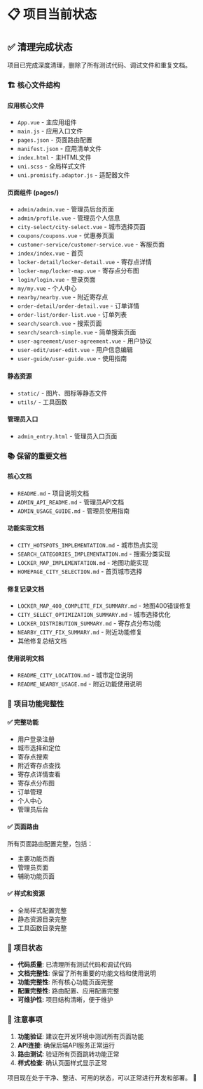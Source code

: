 # 📋 项目当前状态

## ✅ 清理完成状态

项目已完成深度清理，删除了所有测试代码、调试文件和重复文档。

### 🏗️ 核心文件结构

#### 应用核心文件
- `App.vue` - 主应用组件
- `main.js` - 应用入口文件
- `pages.json` - 页面路由配置
- `manifest.json` - 应用清单文件
- `index.html` - 主HTML文件
- `uni.scss` - 全局样式文件
- `uni.promisify.adaptor.js` - 适配器文件

#### 页面组件 (pages/)
- `admin/admin.vue` - 管理员后台页面
- `admin/profile.vue` - 管理员个人信息
- `city-select/city-select.vue` - 城市选择页面
- `coupons/coupons.vue` - 优惠券页面
- `customer-service/customer-service.vue` - 客服页面
- `index/index.vue` - 首页
- `locker-detail/locker-detail.vue` - 寄存点详情
- `locker-map/locker-map.vue` - 寄存点分布图
- `login/login.vue` - 登录页面
- `my/my.vue` - 个人中心
- `nearby/nearby.vue` - 附近寄存点
- `order-detail/order-detail.vue` - 订单详情
- `order-list/order-list.vue` - 订单列表
- `search/search.vue` - 搜索页面
- `search/search-simple.vue` - 简单搜索页面
- `user-agreement/user-agreement.vue` - 用户协议
- `user-edit/user-edit.vue` - 用户信息编辑
- `user-guide/user-guide.vue` - 使用指南

#### 静态资源
- `static/` - 图片、图标等静态文件
- `utils/` - 工具函数

#### 管理员入口
- `admin_entry.html` - 管理员入口页面

### 📚 保留的重要文档

#### 核心文档
- `README.md` - 项目说明文档
- `ADMIN_API_README.md` - 管理员API文档
- `ADMIN_USAGE_GUIDE.md` - 管理员使用指南

#### 功能实现文档
- `CITY_HOTSPOTS_IMPLEMENTATION.md` - 城市热点实现
- `SEARCH_CATEGORIES_IMPLEMENTATION.md` - 搜索分类实现
- `LOCKER_MAP_IMPLEMENTATION.md` - 地图功能实现
- `HOMEPAGE_CITY_SELECTION.md` - 首页城市选择

#### 修复记录文档
- `LOCKER_MAP_400_COMPLETE_FIX_SUMMARY.md` - 地图400错误修复
- `CITY_SELECT_OPTIMIZATION_SUMMARY.md` - 城市选择优化
- `LOCKER_DISTRIBUTION_SUMMARY.md` - 寄存点分布功能
- `NEARBY_CITY_FIX_SUMMARY.md` - 附近功能修复
- 其他修复总结文档

#### 使用说明文档
- `README_CITY_LOCATION.md` - 城市定位说明
- `README_NEARBY_USAGE.md` - 附近功能使用说明

### 🎯 项目功能完整性

#### ✅ 完整功能
- 用户登录注册
- 城市选择和定位
- 寄存点搜索
- 附近寄存点查找
- 寄存点详情查看
- 寄存点分布图
- 订单管理
- 个人中心
- 管理员后台

#### ✅ 页面路由
所有页面路由配置完整，包括：
- 主要功能页面
- 管理员页面
- 辅助功能页面

#### ✅ 样式和资源
- 全局样式配置完整
- 静态资源目录完整
- 工具函数目录完整

### 🚀 项目状态

- **代码质量**: 已清理所有测试代码和调试代码
- **文档完整性**: 保留了所有重要的功能文档和使用说明
- **功能完整性**: 所有核心功能页面完整
- **配置完整性**: 路由配置、应用配置完整
- **可维护性**: 项目结构清晰，便于维护

### 📝 注意事项

1. **功能验证**: 建议在开发环境中测试所有页面功能
2. **API连接**: 确保后端API服务正常运行
3. **路由测试**: 验证所有页面跳转功能正常
4. **样式检查**: 确认页面样式显示正常

项目现在处于干净、整洁、可用的状态，可以正常进行开发和部署。 🎉